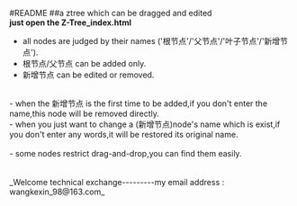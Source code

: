 #README
##a ztree which can be dragged and edited<br/>
**just open the Z-Tree_index.html**
- all nodes are judged by their names ('根节点'/'父节点'/'叶子节点'/'新增节点').<br/>
- 根节点/父节点 can be added only.<br/>
- 新增节点 can be edited or removed.<br/>
<br/>
- when the 新增节点 is the first time to be added,if you don't enter the name,this node will be removed directly.<br/>
- when you just want to change a (新增节点)node's name which is exist,if you don't enter any words,it will be restored its original name.<br/>
<br/>
- some nodes restrict drag-and-drop,you can find them easily.<br/>
<br/>
<br/>
_Welcome technical exchange---------my email address :  wangkexin_98@163.com_